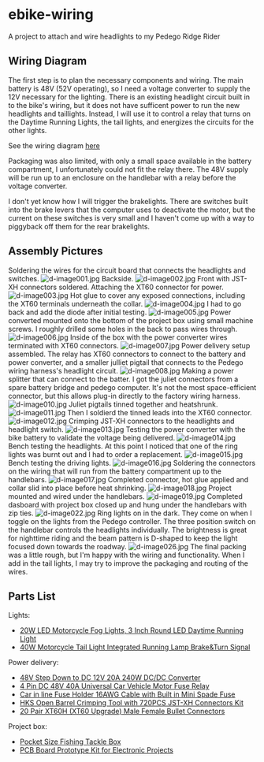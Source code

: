 # ebike-wiring
 
A project to attach and wire headlights to my Pedego Ridge Rider

## Wiring Diagram

The first step is to plan the necessary components and wiring. The main battery is 48V (52V operating), so I need a voltage converter to supply the 12V necessary for the lighting. There is an existing headlight circuit built in to the bike's wiring, but it does not have sufficent power to run the new headlights and taillights. Instead, I will use it to control a relay that turns on the Daytime Running Lights, the tail lights, and energizes the circuits for the other lights.

See the wiring diagram [here](https://github.com/ericfdunn/ebike-wiring/blob/main/wiring%20diagram/wiring%20diagram.pdf)

Packaging was also limited, with only a small space available in the battery compartment, I unfortunately could not fit the relay there. The 48V supply will be run up to an enclosure on the handlebar with a relay before the voltage converter.

I don't yet know how I will trigger the brakelights. There are switches built into the brake levers that the computer uses to deactivate the motor, but the current on these switches is very small and I haven't come up with a way to piggyback off them for the rear brakelights.

## Assembly Pictures

Soldering the wires for the circuit board that connects the headlights and switches.
![d-image001.jpg](</images/d-image001.jpg>)
Backside.
![d-image002.jpg](</images/d-image002.jpg>)
Front with JST-XH connectors soldered. Attaching the XT60 connector for power.
![d-image003.jpg](</images/d-image003.jpg>)
Hot glue to cover any exposed connections, including the XT60 terminals underneath the collar.
![d-image004.jpg](</images/d-image004.jpg>)
I had to go back and add the diode after initial testing.
![d-image005.jpg](</images/d-image005.jpg>)
Power converted mounted onto the bottom of the project box using small machine screws. I roughly drilled some holes in the back to pass wires through.
![d-image006.jpg](</images/d-image006.jpg>)
Inside of the box with the power converter wires terminated with XT60 connectors.
![d-image007.jpg](</images/d-image007.jpg>)
Power delivery setup assembled. The relay has XT60 connectors to connect to the battery and power converter, and a smaller julliet pigtail that connects to the Pedego wiring harness's headlight circuit.
![d-image008.jpg](</images/d-image008.jpg>)
Making a power splitter that can connect to the batter. I got the juliet connectors from a spare battery bridge and pedego computer. It's not the most space-efficient connector, but this allows plug-in directly to the factory wiring harness.
![d-image010.jpg](</images/d-image010.jpg>)
Juliet pigtails tinned together and heatshrunk.
![d-image011.jpg](</images/d-image011.jpg>)
Then I soldierd the tinned leads into the XT60 connector.
![d-image012.jpg](</images/d-image012.jpg>)
Crimping JST-XH connectors to the headlights and headlight switch.
![d-image013.jpg](</images/d-image013.jpg>)
Testing the power converter with the bike battery to validate the voltage being delivered.
![d-image014.jpg](</images/d-image014.jpg>)
Bench testing the headlights. At this point I noticed that one of the ring lights was burnt out and I had to order a replacement.
![d-image015.jpg](</images/d-image015.jpg>)
Bench testing the driving lights.
![d-image016.jpg](</images/d-image016.jpg>)
Soldering the connectors on the wiring that will run from the battery compartment up to the handlebars.
![d-image017.jpg](</images/d-image017.jpg>)
Completed connector, hot glue applied and collar slid into place before heat shrinking.
![d-image018.jpg](</images/d-image018.jpg>)
Project mounted and wired under the handlebars.
![d-image019.jpg](</images/d-image019.jpg>)
Completed dasboard with project box closed up and hung under the handlebars with zip ties.
![d-image022.jpg](</images/d-image022.jpg>)
Ring lights on in the dark. They come on when I toggle on the lights from the Pedego controller. The three position switch on the handlebar controls the headlights individually. The brightness is great for nighttime riding and the beam pattern is D-shaped to keep the light focused down towards the roadway.
![d-image026.jpg](</images/d-image026.jpg>)
The final packing was a little rough, but I'm happy with the wiring and functionality. When I add in the tail lights, I may try to improve the packaging and routing of the wires.

## Parts List

Lights:
- [20W LED Motorcycle Fog Lights, 3 Inch Round LED Daytime Running Light](https://www.amazon.com/gp/product/B09VP3PT8P)
- [40W Motorcycle Tail Light Integrated Running Lamp Brake&Turn Signal](https://www.amazon.com/gp/product/B08NX56DNN)

Power delivery:
- [48V Step Down to DC 12V 20A 240W DC/DC Converter](https://www.amazon.com/gp/product/B089YBPHM1)
- [4 Pin DC 48V 40A Universal Car Vehicle Motor Fuse Relay](https://www.amazon.com/gp/product/B07QQKJLMD)
- [Car in line Fuse Holder 16AWG Cable with Built in Mini Spade Fuse](https://www.amazon.com/gp/product/B07RCG7RQX)
- [HKS Open Barrel Crimping Tool with 720PCS JST-XH Connectors Kit](https://www.amazon.com/dp/B0BY22GRNC?ref=ppx_yo2ov_dt_b_product_details&th=1)
- [20 Pair XT60H (XT60 Upgrade) Male Female Bullet Connectors](https://www.amazon.com/dp/B09ST768W2?psc=1&ref=ppx_yo2ov_dt_b_product_details)

 Project box:
- [Pocket Size Fishing Tackle Box](https://www.amazon.com/gp/product/B09S9VRM46)
- [PCB Board Prototype Kit for Electronic Projects](https://www.amazon.com/dp/B07PS4VCDD?psc=1&ref=ppx_yo2ov_dt_b_product_details)
